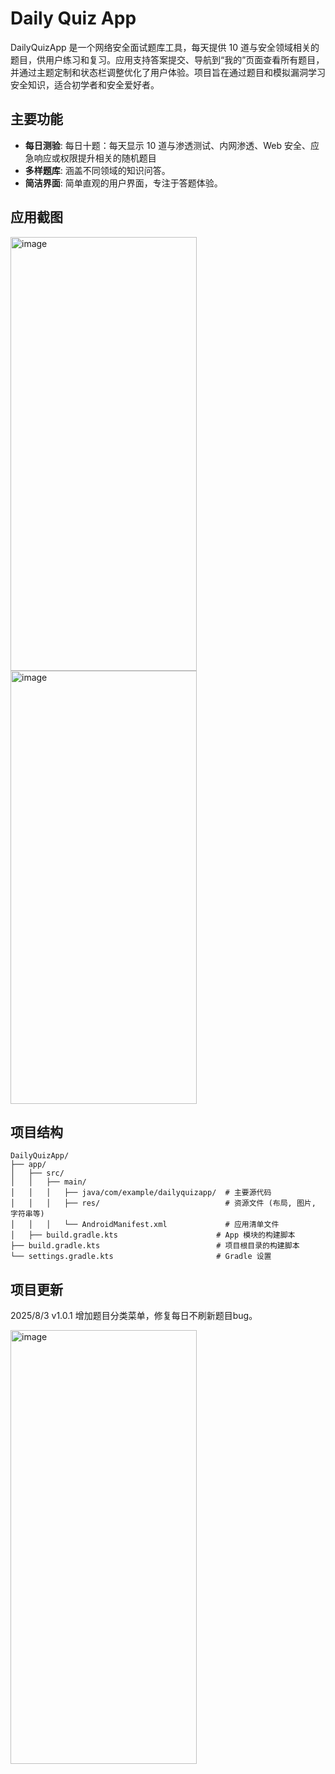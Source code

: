 # Daily Quiz App

DailyQuizApp 是一个网络安全面试题库工具，每天提供 10 道与安全领域相关的题目，供用户练习和复习。应用支持答案提交、导航到“我的”页面查看所有题目，并通过主题定制和状态栏调整优化了用户体验。项目旨在通过题目和模拟漏洞学习安全知识，适合初学者和安全爱好者。

## 主要功能

- **每日测验**: 每日十题：每天显示 10 道与渗透测试、内网渗透、Web 安全、应急响应或权限提升相关的随机题目
- **多样题库**: 涵盖不同领域的知识问答。
- **简洁界面**: 简单直观的用户界面，专注于答题体验。

## 应用截图
<img width="298" height="694" alt="image" src="https://github.com/user-attachments/assets/f1c4b1dc-001b-4db9-adef-7f721db06e30" />
<img width="298" height="693" alt="image" src="https://github.com/user-attachments/assets/6997d4a9-f1e2-4355-8f49-edc6a54e1f42" />







## 项目结构

```
DailyQuizApp/
├── app/
│   ├── src/
│   │   ├── main/
│   │   │   ├── java/com/example/dailyquizapp/  # 主要源代码
│   │   │   ├── res/                            # 资源文件 (布局, 图片, 字符串等)
│   │   │   └── AndroidManifest.xml             # 应用清单文件
│   ├── build.gradle.kts                      # App 模块的构建脚本
├── build.gradle.kts                          # 项目根目录的构建脚本
└── settings.gradle.kts                       # Gradle 设置
```
## 项目更新
2025/8/3 v1.0.1
增加题目分类菜单，修复每日不刷新题目bug。

<img width="298" height="694" alt="image" src="https://github.com/user-attachments/assets/a267a63f-16b6-44a2-8f9b-137a3c033e78" />

